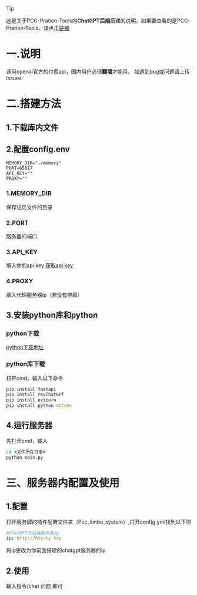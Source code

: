 > [!TIP]
> 这是关于PCC-Pration-Tools的**ChatGPT后端**搭建的说明，如果要查看的是PCC-Pration-Tools，请点击[链接](https://github.com/73410/PCC-Pration-Tools)
# 一.说明
调用openai官方的付费api，国内用户必须**翻墙**才能用。
如遇到bug或问题请上传issues
# 二.搭建方法
## 1.下载库内文件
## 2.配置config.env
```env
MEMORY_DIR="./memory"
PORT=65017
API_KEY=""
PROXY=""
```
### 1.MEMORY_DIR
保存记忆文件的目录
### 2.PORT
服务器的端口
### 3.API_KEY
填入你的api key
[获取api key](https://platform.openai.com/account/api-keys)
### 4.PROXY
填入代理服务器ip（若没有空着）
## 3.安装python库和python
### python下载
[python下载地址](https://www.python.org/downloads/)
### python库下载
打开cmd，输入以下命令
```cmd
pip install fastapi
pip install revChatGPT
pip install uvicorn
pip install python-dotenv
```
## 4.运行服务器
先打开cmd，输入
```cmd
cd <文件所在目录>
python main.py
```
# 三、服务器内配置及使用
## 1.配置
打开服务牌的插件配置文件夹（Pcc_limbo_system）,打开config.yml找到以下项
```yml
#ChatGPT的后端服务器ip
ip: http://htyuty.top
```
将ip更改为你前面搭建的chatgpt服务器的ip
## 2.使用
输入指令/chat 问题 即可
